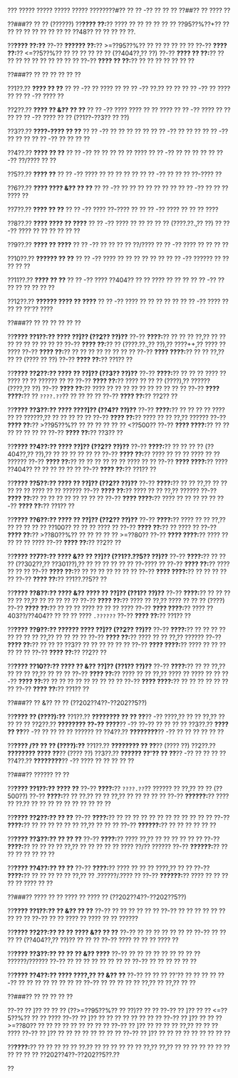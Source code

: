 ??? ????? ????? ????? ????? ????????#?? ?? ?? -?? ?? ?? ??
??##?? ?? ???? ??

??###?? ?? ?? (??????)
??**???? ??:**?? ???? ?? ?? ?? ?? ?? ?? ??95??%??+?? ?? ?? ?? ?? ?? ?? ?? ?? ?? ??48?? ?? ?? ?? ?? ??.

??**???? ??:??**
??-?? **?????? ??:**?? >=??95??%?? ?? ?? ?? ?? ?? ??
??-?? **???? ??:**?? <=??5??%?? ?? ?? ?? ?? ?? ?? (??404??,?? ??)
??-?? **???? ?? ??:**?? ?? ?? ?? ?? ?? ?? ?? ?? ?? ??
??-?? **???? ?? ??:**?? ?? ?? ?? ?? ?? ?? ??

??###?? ?? ?? ?? ?? ?? ??

??1??.?? **???? ?? ??**
??  ?? -?? ?? ???? ??
??  ?? -?? ??.?? ?? ??
??  ?? -?? ?? ???? ??
??  ?? -?? ???? ??

??2??.?? **???? ?? &?? ?? ??**
??  ?? -?? ???? ???? ?? ?? ????
??  ?? -?? ???? ?? ?? ??
??  ?? -?? ???? ?? ?? (??1??-??3?? ?? ??)

??3??.?? **????-???? ?? ??**
??  ?? -?? ?? ?? ?? ?? ??
??  ?? -?? ?? ?? ??
??  ?? -?? ?? ?? ??
??  ?? -?? ?? ?? ?? ??

??4??.?? **???? ?? ??**
??  ?? -?? ?? ?? ?? ?? ?? ????
??  ?? -?? ?? ?? ?? ??
??  ?? -?? ??/???? ?? ??

??5??.?? **???? ??**
??  ?? -?? ???? ?? ?? ?? ?? ??
??  ?? -?? ?? ?? ?? ??-???? ??

??6??.?? **???? ???? &?? ?? ??**
??  ?? -?? ?? ?? ?? ?? ?? ?? ??
??  ?? -?? ?? ?? ?? ???? ??

??7??.?? **???? ?? ??**
??  ?? -?? ???? ??-???? ??
??  ?? -?? ???? ?? ?? ?? ????

??8??.?? **???? ???? ?? ????**
??  ?? -?? ???? ?? ?? ?? ?? ?? (????.??.,?? ??)
??  ?? -?? ???? ?? ?? ?? ?? ?? ??

??9??.?? **???? ?? ????**
??  ?? -?? ?? ?? ?? ?? ??/????
??  ?? -?? ???? ?? ?? ?? ??

??10??.?? **?????? ?? ??**
??   ?? -?? ???? ?? ?? ?? ?? ?? ??
??   ?? -?? ?????? ?? ?? ?? ?? ??

??11??.?? **???? ?? ??**
??   ?? -?? ???? ??404?? ?? ?? ???? ?? ?? ??
??   ?? -?? ?? ?? ?? ?? ?? ?? ??

??12??.?? **?????? ???? ?? ????**
??   ?? -?? ???? ?? ?? ?? ?? ??
??   ?? -?? ???? ?? ?? ?? ??'?? ????

??###?? ?? ?? ?? ?? ?? ??

??**???? ??1??:?? ???? ??]?? (??2?? ??)??**
??-?? **????:**?? ?? ?? ?? ??,?? ?? ?? ?? ?? ?? ?? ?? ?? ??
??-?? **???? ??:**?? ?? (????.??.,?? ??),?? ????++,?? ???? ?? ????
??-?? **???? ??:**?? ?? ?? ?? ?? ?? ?? ?? ??
??-?? **???? ????:**?? ?? ?? ??,?? ?? ?? (???? ?? ??)
??-?? **???? ??:**?? ??1?? ??

??**???? ??2??:?? ???? ?? ??]?? (??3?? ??)??**
??-?? **????:**?? ?? ?? ?? ???? ?? ???? ?? ?? ?????? ?? ??
??-?? **???? ??:**?? ???? ?? ?? ?? (????),?? ?????? (????,?? ??)
??-?? **???? ??:**?? ???? ?? ?? ?? ?? ?? ?? ?? ?? ?? ??
??-?? **???? ????:**?? ?? `????.??`?? ?? ?? ?? ??
??-?? **???? ??:**?? ??2?? ??

??**???? ??3??:?? ???? ????]?? (??4?? ??)??**
??-?? **????:**?? ?? ?? ?? ?? ???? ?? ?? ??????,?? ?? ?? ?? ?? ??
??-?? **???? ??:**?? ???? ?? ?? ??,?? ??????
??-?? **???? ??:**?? >??95??%?? ?? ?? ?? ?? ?? ?? <??500??
??-?? **???? ????:**?? ?? ?? ?? ?? ?? ?? ??
??-?? **???? ??:**?? ??3?? ??

??**???? ??4??:?? ???? ??]?? (??2?? ??)??**
??-?? **????:**?? ?? ?? ?? ?? (??404??,?? ??),?? ?? ?? ?? ?? ?? ??
??-?? **???? ??:**?? ???? ?? ?? ?? ???? ?? ?? ??????
??-?? **???? ??:**?? ?? ?? ?? ?? ?? ?? ???? ?? ??
??-?? **???? ????:**?? ???? ??404?? ?? ?? ?? ?? ?? ??
??-?? **???? ??:**?? ??1?? ??

??**???? ??5??:?? ???? ?? ??]?? (??2?? ??)??**
??-?? **????:**?? ?? ?? ??,?? ?? ?? ?? ?? ?? ???? ?? ?? ??????
??-?? **???? ??:**?? ???? ?? ?? ??,?? ??????
??-?? **???? ??:**?? ?? ?? ?? ?? ?? ?? ?? ??
??-?? **???? ????:**?? ???? ?? ?? ?? ?? ??
??-?? **???? ??:**?? ??1?? ??

??**???? ??6??:?? ???? ?? ??]?? (??2?? ??)??**
??-?? **????:**?? ???? ?? ?? ??,?? ?? ?? ?? ?? ?? ??100?? ?? ?? ?? ???? ??
??-?? **???? ??:**?? ?? ???? ??
??-?? **???? ??:**?? >??80??%?? ?? ?? ?? ?? ?? >=??80??
??-?? **???? ????:**?? ???? ?? ?? ?? ?? ????
??-?? **???? ??:**?? ??2?? ??

??**???? ??7??:?? ???? &?? ?? ??]?? (??1??.??5?? ??)??**
??-?? **????:**?? ?? ?? ?? (??302??,?? ??301??),?? ?? ?? ?? ?? ?? ?? ??-???? ??
??-?? **???? ??:**?? ???? ?? ?? ??
??-?? **???? ??:**?? ?? ?? ?? ?? ?? ?? ??
??-?? **???? ????:**?? ?? ?? ?? ?? ??
??-?? **???? ??:**?? ??1??.??5?? ??

??**???? ??8??:?? ???? &?? ???? ?? ??]?? (??1?? ??)??**
??-?? **????:**?? ?? ?? ?? ?? ?? ??,?? ?? ?? ?? ?? ??
??-?? **???? ??:**?? ???? ?? ??,?? ???? ?? ?? ?? (????)
??-?? **???? ??:**?? ?? ?? ?? ???? ?? ?? ?? ????
??-?? **???? ????:**?? ???? ??403??/??404?? ?? ?? ?? ???? `.??????`
??-?? **???? ??:**?? ??1?? ??

??**???? ??9??:?? ?????? ???? ??]?? (??2?? ??)??**
??-?? **????:**?? ?? ?? ?? ?? ?? ?? ?? ?? ??,?? ?? ?? ?? ??
??-?? **???? ??:**?? ???? ?? ?? ??,?? ??????
??-?? **???? ??:**?? ?? ?? ?? ??3?? ?? ?? ?? ?? ?? ??
??-?? **???? ????:**?? ???? ?? ?? ?? ?? ?? ??
??-?? **???? ??:**?? ??2?? ??

??**???? ??10??:?? ???? ?? &?? ??]?? (??1?? ??)??**
??-?? **????:**?? ?? ?? ??,?? ?? ?? ?? ??,?? ?? ?? ??
??-?? **???? ??:**?? ???? ?? ?? ??,?? ???? ?? ???? ?? ??
??-?? **???? ??:**?? ?? ?? ?? ?? ?? ?? ?? ?? ??
??-?? **???? ????:**?? ?? ?? ?? ?? ?? ?? ??
??-?? **???? ??:**?? ??1?? ??

??###?? ?? &?? ?? ?? (??202??4??-??202??5??)

??**???? ?? (????):??**
??1??.?? **???????? ?? ?? ??**?? -?? ????,?? ?? ?? ??,?? ?? ?? ?? ??
??2??.?? **???????? ??-?? ????**?? -?? ??-?? ?? ?? ?? ??
??3??.?? **???? ?? ??**?? -?? ?? ?? ?? ?? ?????? ??
??4??.?? **????????**?? -?? ?? ?? ?? ?? ?? ??

??**???? /?? ?? ?? (????):??**
??1??.?? **???????? ?? ??**?? (???? ??)
??2??.?? **???????? ???? ??**?? (???? ??)
??3??.?? **?????? ??'?? ?? ??**?? -?? ?? ?? ?? ??
??4??.?? **????????**?? -?? ???? ?? ?? ?? ?? ??

??###?? ?????? ?? ??

??**???? ??1??:?? ???? ??**
??-?? **????:**?? `????.??`?? ?????? ?? ??,?? ?? ?? (??500??)
??-?? **????:**?? ?? ??.?? ?? ?? ??,?? ?? ?? ?? ?? ??
??-?? **??????:**?? ???? ?? ??.?? ?? ?? ?? ?? ?? ?? ?? ?? ?? ??

??**???? ??2??:?? ?? ??**
??-?? **????:**?? ?? ?? ?? ?? ?? ?? ?? ?? ?? ?? ?? ??
??-?? **????:**?? ?? ?? ?? ?? ?? ?? ??,?? ?? ?? ??
??-?? **??????:**?? ?? ?? ?? ?? ?? ??

??**???? ??3??:?? ?? ?? ??**
??-?? **????:**?? ???? ??,?? ?? ?? ?? ?? ?? ??
??-?? **????:**?? ?? ?? ?? ?? ??,?? ?? ?? ?? ?? ?? ???? ??/?? ??????
??-?? **??????:**?? ?? ?? ?? ?? ?? ?? ??

??**???? ??4??:?? ?? ??**
??-?? **????:**?? ???? ?? ?? ?? ????,?? ?? ??
??-?? **????:**?? ?? ?? ?? ?? ?? ??,?? ?? .??????/.???? ??
??-?? **??????:**?? ???? ?? ?? ?? ?? ?? ???? ?? ??

??###?? ???? ?? ?? ???? ?? ???? ?? (??202??4??-??202??5??)

??**???? ??1??:?? ?? &?? ?? ??**
??-?? ?? ?? ?? ?? ?? ??
??-?? ?? ?? ?? ?? ?? ?? ?? ?? ??
??-?? ?? ?? ???? ?? ???? ?? ?? ??????

??**???? ??2??:?? ?? ?? ???? &?? ?? ??**
??-?? ?? ?? ?? ?? ?? ?? ??
??-?? ?? ?? ?? ?? (??404??,?? ??)?? ?? ?? ??
??-?? ???? ?? ?? ?? ???? ??

??**???? ??3??:?? ?? ?? ?? &?? ????**
??-?? ?? ?? ?? ?? ?? ?? ?? ?? ?? ??????/??????
??-?? ?? ?? ?? ?? ?? ?? ?? ??
??-?? ?? ?? ?? ?? ?? ??

??**???? ??4??:?? ???? ????,?? ?? &?? ??**
??-?? ?? ?? ?? ??'?? ?? ?? ?? ??
??-?? ?? ?? ?? ?? ?? ?? ?? ??
??-?? ?? ?? ?? ?? ?? ??,?? ?? ??,?? ?? ??

??###?? ?? ?? ?? ?? ??

??-?? ?? ]?? ?? ?? ?? (??>=??95??%?? ?? ??)?? ?? ??
??-?? ?? ]?? ?? ?? <=??5??%?? ?? ?? ????
??-?? ?? ]?? ?? ?? ?? ?? ?? ?? ?? ??
??-?? ?? ]?? ?? ?? ?? >=??80?? ?? ?? ?? ?? ?? ?? ?? ?? ??
??-?? ?? ]?? ?? ?? ?? ?? ??,?? ?? ?? ?? ????
??-?? ?? ]?? ?? ?? ?? ?? ?? ?? ?? ??
??-?? ?? ]?? ?? ?? ?? ?? ?? ?? ?? ?? ??

??**????:**?? ?? ?? ?? ?? ?? ??.?? ?? ?? ?? ?? ?? ?? ??,?? ??,?? ?? ?? ?? ?? ?? ?? ?? ?? ?? ?? ?? ??202??4??-??202??5??.??

??